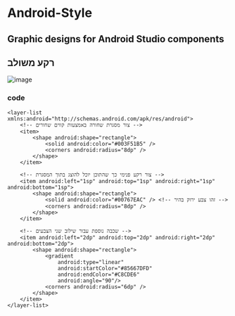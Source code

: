 # Android-Style
Graphic designs for Android Studio components
-
## רקע משולב

![image](https://github.com/AharonGon/Android-Style/assets/78660802/ee739470-381d-4a53-bd6f-7e44e93aef29) 

### code


```
<layer-list xmlns:android="http://schemas.android.com/apk/res/android">
    <!-- צור מסגרת שחורה באמצעות קווים שחורים -->
    <item>
        <shape android:shape="rectangle">
            <solid android:color="#003F51B5" />
            <corners android:radius="8dp" />
        </shape>
    </item>

    <!-- צור רקע פנימי כך שהתוכן יוכל להוצג בתוך המסגרת -->
    <item android:left="1sp" android:top="1sp" android:right="1sp" android:bottom="1sp">
        <shape android:shape="rectangle">
            <solid android:color="#00767EAC" /> <!-- זהו צבע ירוק בהיר -->
            <corners android:radius="8dp" />
        </shape>
    </item>

    <!-- שכבה נוספת עבור שילוב שני הצבעים -->
    <item android:left="2dp" android:top="2dp" android:right="2dp" android:bottom="2dp">
        <shape android:shape="rectangle">
            <gradient
                android:type="linear"
                android:startColor="#85667DFD"
                android:endColor="#C8CDE6"
                android:angle="90"/>
            <corners android:radius="6dp" />
        </shape>
    </item>
</layer-list>
```


